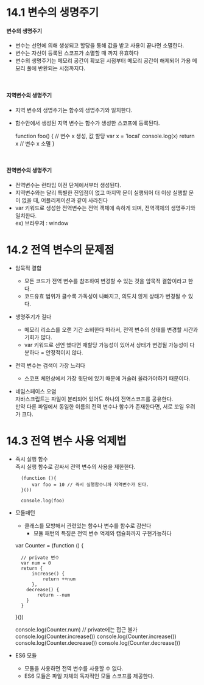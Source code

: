 # 14.1 변수의 생명주기

#### 변수의 생명주기
- 변수는 선언에 의해 생성되고 할당을 통해 값을 받고 사용이 끝나면 소멸한다.
- 변수는 자신이 등록된 스코프가 소멸할 때 까지 유효하다
- 변수의 생명주기는 메모리 공간이 확보된 시점부터 메모리 공간이 해제되어 가용 메모리 풀에 반환되는 시점까지다.
<br>

#### 지역변수의 생명주기
- 지역 변수의 생명주기는 함수의 생명주기와 일치한다.<br>
- 함수안에서 생성된 지역 변수는 함수가 생성한 스코프에 등록된다.


    function foo() {
        // 변수 x 생성, 값 할당
        var x = 'local'
        console.log(x)
        return x
        // 변수 x 소멸
    }
<br>

#### 전역변수의 생명주기
- 전역변수는 런타임 이전 단계에서부터 생성된다.
- 지역변수와는 달리 특별한 진입점이 없고 마지막 문이 실행되어 더 이상 실행할 문이 없을 때, 어플리케이션과 같이 사라진다
- var 키워드로 생성한 전역변수는 전역 객체에 속하게 되며, 전역객체의 생명주기와 일치한다. <br>
    ex) 브라우저 : window



# 14.2 전역 변수의 문제점
- 암묵적 결합
  - 모든 코드가 전역 변수를 참조하여 변경할 수 있는 것을 암묵적 결합이라고 한다.
  - 코드유효 범위가 클수록 가독성이 나빠지고, 의도치 않게 상태가 변경될 수 있다.
 
- 생명주기가 길다 
  - 메모리 리소스를 오랜 기간 소비한다 따라서, 전역 변수의 상태를 변경할 시간과 기회가 많다.
  - var 키워드로 선언 했다면 재할당 가능성이 있어서 상태가 변경될 가능성이 다분하다 = 안정적이지 않다.

- 전역 변수는 검색이 가장 느리다
  - 스코프 체인상에서 가장 윗단에 있기 때문에 거슬러 올라가야하기 때문이다.

- 네임스페이스 오염
  <br>자바스크립트는 파일이 분리되어 있어도 하나의 전역스코프를 공유한다. 
  <br>만약 다른 파일에서 동일한 이름의 전역 변수나 함수가 존재한다면, 서로 꼬일 우려가 크다.

# 14.3 전역 변수 사용 억제법
- 즉시 실행 함수<br>
    즉시 실행 함수로 감싸서 전역 변수의 사용을 제한한다.

        (function (){
            var foo = 10 // 즉시 실행함수니까 지역변수가 된다.
        }())

        console.log(foo)


- 모듈패턴
    - 클래스를 모방해서 관련있는 함수나 변수를 함수로 감싼다
      - 모듈 패턴의 특징은 전역 변수 억제와 캡슐화까지 구현가능하다
    

    var Counter = (function () {

        // private 변수
        var num = 0
        return {
            increase() {
                return ++num
            },
          decrease() {
              return --num
          }
        }
    }())

    console.log(Counter.num)   // private에는 접근 불가
    console.log(Counter.increase())
    console.log(Counter.increase())
    console.log(Counter.decrease())
    console.log(Counter.decrease())


- ES6 모듈
  - 모듈을 사용하면 전역 변수를 사용할 수 없다.
  - ES6 모듈은 파일 자체의 독자적인 모듈 스코프를 제공한다.